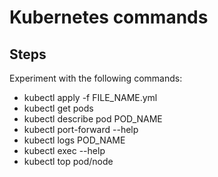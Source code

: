 # Kubernetes commands

## Steps

Experiment with the following commands:

- kubectl apply -f FILE_NAME.yml
- kubectl get pods
- kubectl describe pod POD_NAME
- kubectl port-forward --help
- kubectl logs POD_NAME
- kubectl exec --help
- kubectl top pod/node
